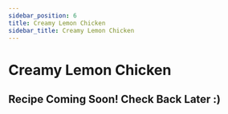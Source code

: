 ```yaml
---
sidebar_position: 6
title: Creamy Lemon Chicken
sidebar_title: Creamy Lemon Chicken
---
```


# Creamy Lemon Chicken

## Recipe Coming Soon! Check Back Later :)